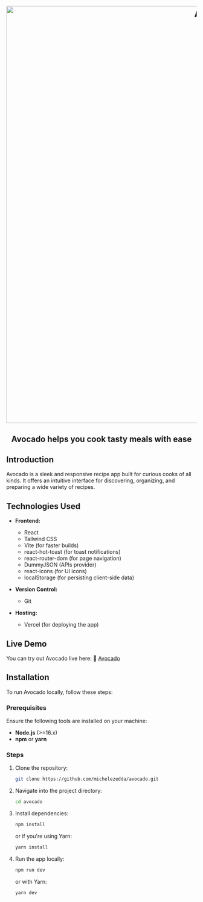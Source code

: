 <h1 align="center">
  <br>
  <img src="https://i.ibb.co/8n5jMvKD/avocado-project.png" alt="Avocado" width="1100">
  <br>
</h1>

<h2 align="center">Avocado helps you cook tasty meals with ease</h2>

## Introduction
Avocado is a sleek and responsive recipe app built for curious cooks of all kinds. It offers an intuitive interface for discovering, organizing, and preparing a wide variety of recipes. 

## Technologies Used

- **Frontend:**
  - React
  - Tailwind CSS
  - Vite (for faster builds)
  - react-hot-toast (for toast notifications)
  - react-router-dom (for page navigation)
  - DummyJSON (APIs provider)
  - react-icons (for UI icons)
  - localStorage (for persisting client-side data)
 
- **Version Control:**
  - Git

- **Hosting:**
  - Vercel (for deploying the app)

## Live Demo

You can try out Avocado live here: :link: [Avocado](https://avocado-demo.vercel.app/)

## Installation

To run Avocado locally, follow these steps:

### Prerequisites

Ensure the following tools are installed on your machine:

- **Node.js** (>=16.x)
- **npm** or **yarn**

### Steps

1. Clone the repository:

   ```bash
   git clone https://github.com/michelezedda/avocado.git
   
2. Navigate into the project directory:

    ```bash
    cd avocado
    ```

3. Install dependencies:

    ```bash
    npm install
    ```

    or if you're using Yarn:

    ```bash
    yarn install
    ```

4. Run the app locally:

    ```bash
    npm run dev
    ```

    or with Yarn:

    ```bash
    yarn dev
    ```

